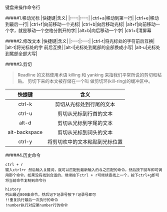 键盘来操作命令行

#####1.移动光标
|快捷键|含义|
|:---:|:---:|
|ctrl+a|移动到第一行|
|ctrl+e|移动到最后一行|
|ctrl+f|向前移动一个光标|
|ctrl+b|向后移动光标|
|alt+f|向前移动一个字，就是移动一个空格分割开的字|
|alt+b|向后移动一个字|
|ctrl+l|清屏幕

#####2.修改文本
|快捷键|含义|
|:---:|:---:|
|ctrl-t|将光标处的字符前后互换|
|alt-t|将光标处的字 前后互换|
|alt-l|光标处到尾部的全部换成小写|
|alt-u|光标处到尾部全部大写|

#####3.剪切
> Readline 的文档使用术语 killing 和 yanking 来指我们平常所说的剪切和粘贴。 剪切下来的本文被存储在一个叫
做剪切环(kill-ring)的缓冲区中。

|快捷键|含义|
|:---:|:---:|
|ctrl-k|剪切从光标处到行尾的文本|
|ctrl-u|剪切从光标到行首的文本|
|alt-d|剪切从光标到字尾的文本|
|alt-backspace|剪切从光标到词头的文本|
|ctrl-y|将剪切欢中的文本粘贴到光标位置|

#####4.历史命令
```
ctrl + r
键入ctrl+r 然后输入关键词，就可以匹配到最新输入的与之匹配的命令，然后按下回车即可调用那个命令，如果没有找到合适的，继续按下ctrl + r可继续查找上一个，按下ctrl+g即可将当前命令复制到命令行
```
```
history
列出最近800条命令，然后记下记录号按下!记录号即可
!!重复执行最后一次执行的命令
!number执行对应第number行的命令
```